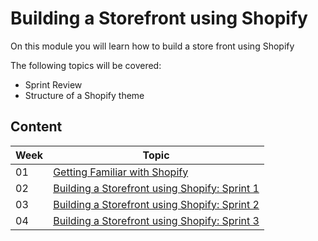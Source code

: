 # Building a Storefront using Shopify

On this module you will learn how to build a store front using Shopify

The following topics will be covered:

* Sprint Review
* Structure of a Shopify theme

## Content

Week | Topic
----- | ----
01 | [Getting Familiar with Shopify](https://github.com/magma-labs/MagmaHackers/tree/master/module-02/week-01)
02 | [Building a Storefront using Shopify: Sprint 1](https://github.com/magma-labs/MagmaHackers/tree/master/module-02/week-02)
03 | [Building a Storefront using Shopify: Sprint 2](https://github.com/magma-labs/MagmaHackers/tree/master/module-02/week-03)
04 | [Building a Storefront using Shopify: Sprint 3](https://github.com/magma-labs/MagmaHackers/tree/master/module-02/week-04)

